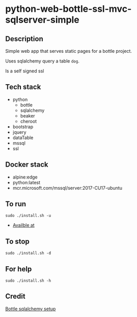 # python-web-bottle-ssl-mvc-sqlserver-simple

## Description
Simple web app that serves static pages
for a bottle project.

Uses sqlalchemy query a table `dog`.

Is a self signed ssl

## Tech stack
- python
  - bottle
  - sqlalchemy
  - beaker
  - cheroot
- bootstrap
- jquery
- dataTable
- mssql
- ssl

## Docker stack
- alpine:edge
- python:latest
- mcr.microsoft.com/mssql/server:2017-CU17-ubuntu

## To run
`sudo ./install.sh -u`
- [Availble at](https://localhost)

## To stop
`sudo ./install.sh -d`

## For help
`sudo ./install.sh -h`

## Credit
[Bottle sqlalchemy setup](https://github.com/iurisilvio/bottle-sqlalchemy/blob/master/examples/basic.py)
